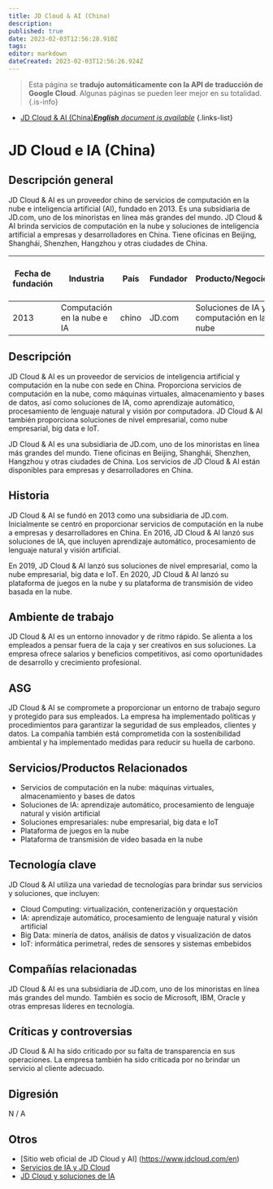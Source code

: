 ```yaml
---
title: JD Cloud & AI (China)
description: 
published: true
date: 2023-02-03T12:56:28.910Z
tags: 
editor: markdown
dateCreated: 2023-02-03T12:56:26.924Z
---
```


> Esta página se **tradujo automáticamente con la API de traducción de Google Cloud**.
Algunas páginas se pueden leer mejor en su totalidad.{.is-info}



- [JD Cloud & AI (China)***English** document is available*](/en/Knowledge-base/Dictionary/Company/jd-cloud--ai-china)
{.links-list}


# JD Cloud e IA (China)

## Descripción general
JD Cloud & AI es un proveedor chino de servicios de computación en la nube e inteligencia artificial (AI), fundado en 2013. Es una subsidiaria de JD.com, uno de los minoristas en línea más grandes del mundo. JD Cloud & AI brinda servicios de computación en la nube y soluciones de inteligencia artificial a empresas y desarrolladores en China. Tiene oficinas en Beijing, Shanghái, Shenzhen, Hangzhou y otras ciudades de China.

| Fecha de fundación | Industria | País | Fundador | Producto/Negocio | Número de empleados | Ubicación de la Sede | Sitio web de la empresa |
| ------------------ | ------- | ------- | ------- | ---------------- | ------------------ | ------------------------------------- | --------------- |
| 2013 | Computación en la nube e IA | chino | JD.com | Soluciones de IA y computación en la nube | N/D | Pekín, China | [JD Cloud e IA](https://www.jdcloud.com/en) |

## Descripción
JD Cloud & AI es un proveedor de servicios de inteligencia artificial y computación en la nube con sede en China. Proporciona servicios de computación en la nube, como máquinas virtuales, almacenamiento y bases de datos, así como soluciones de IA, como aprendizaje automático, procesamiento de lenguaje natural y visión por computadora. JD Cloud & AI también proporciona soluciones de nivel empresarial, como nube empresarial, big data e IoT.

JD Cloud & AI es una subsidiaria de JD.com, uno de los minoristas en línea más grandes del mundo. Tiene oficinas en Beijing, Shanghái, Shenzhen, Hangzhou y otras ciudades de China. Los servicios de JD Cloud & AI están disponibles para empresas y desarrolladores en China.

## Historia
JD Cloud & AI se fundó en 2013 como una subsidiaria de JD.com. Inicialmente se centró en proporcionar servicios de computación en la nube a empresas y desarrolladores en China. En 2016, JD Cloud & AI lanzó sus soluciones de IA, que incluyen aprendizaje automático, procesamiento de lenguaje natural y visión artificial.

En 2019, JD Cloud & AI lanzó sus soluciones de nivel empresarial, como la nube empresarial, big data e IoT. En 2020, JD Cloud & AI lanzó su plataforma de juegos en la nube y su plataforma de transmisión de video basada en la nube.

## Ambiente de trabajo
JD Cloud & AI es un entorno innovador y de ritmo rápido. Se alienta a los empleados a pensar fuera de la caja y ser creativos en sus soluciones. La empresa ofrece salarios y beneficios competitivos, así como oportunidades de desarrollo y crecimiento profesional.

## ASG
JD Cloud & AI se compromete a proporcionar un entorno de trabajo seguro y protegido para sus empleados. La empresa ha implementado políticas y procedimientos para garantizar la seguridad de sus empleados, clientes y datos. La compañía también está comprometida con la sostenibilidad ambiental y ha implementado medidas para reducir su huella de carbono.

## Servicios/Productos Relacionados
- Servicios de computación en la nube: máquinas virtuales, almacenamiento y bases de datos
- Soluciones de IA: aprendizaje automático, procesamiento de lenguaje natural y visión artificial
- Soluciones empresariales: nube empresarial, big data e IoT
- Plataforma de juegos en la nube
- Plataforma de transmisión de video basada en la nube

## Tecnología clave
JD Cloud & AI utiliza una variedad de tecnologías para brindar sus servicios y soluciones, que incluyen:

- Cloud Computing: virtualización, contenerización y orquestación
- IA: aprendizaje automático, procesamiento de lenguaje natural y visión artificial
- Big Data: minería de datos, análisis de datos y visualización de datos
- IoT: informática perimetral, redes de sensores y sistemas embebidos

## Compañías relacionadas
JD Cloud & AI es una subsidiaria de JD.com, uno de los minoristas en línea más grandes del mundo. También es socio de Microsoft, IBM, Oracle y otras empresas líderes en tecnología.

## Críticas y controversias
JD Cloud & AI ha sido criticado por su falta de transparencia en sus operaciones. La empresa también ha sido criticada por no brindar un servicio al cliente adecuado.

## Digresión
N / A

## Otros
- [Sitio web oficial de JD Cloud y AI] (https://www.jdcloud.com/en)
- [Servicios de IA y JD Cloud](https://www.jdcloud.com/en/products)
- [JD Cloud y soluciones de IA](https://www.jdcloud.com/en/solutions)